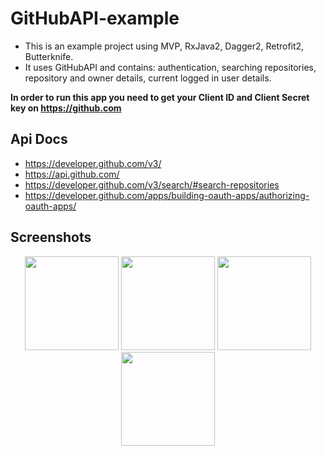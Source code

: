 # GitHubAPI-example

- This is an example project using MVP, RxJava2, Dagger2, Retrofit2, Butterknife.
- It uses GitHubAPI and contains: authentication, searching repositories, repository and owner details, current logged in user details.

**In order to run this app you need to get your Client ID and Client Secret key on https://github.com**


## Api Docs

- https://developer.github.com/v3/
- https://api.github.com/
- https://developer.github.com/v3/search/#search-repositories
- https://developer.github.com/apps/building-oauth-apps/authorizing-oauth-apps/

## Screenshots
<p align="center">
<img src="http://i66.tinypic.com/24aybl3.jpg" width="150">
<img src="http://i65.tinypic.com/2wee5nr.jpg" width="150">
<img src="http://i65.tinypic.com/ehgmqx.jpg" width="150">
<img src="http://i63.tinypic.com/hsqg7q.jpg" width="150">
</p>



